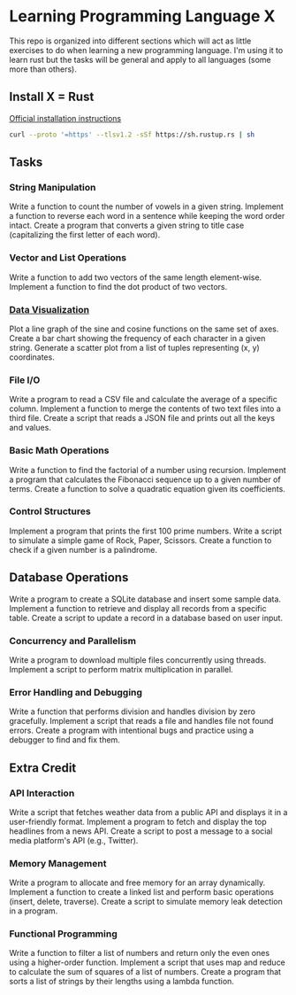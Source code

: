 # Learning Programming Language X

This repo is organized into different sections which will act as little exercises to do when learning a new programming language.  I'm using it to learn rust but the tasks will be general and apply to all languages (some more than others).

## Install X = Rust

[Official installation instructions](https://www.rust-lang.org/tools/install)

```bash
curl --proto '=https' --tlsv1.2 -sSf https://sh.rustup.rs | sh
```

## Tasks

### String Manipulation

Write a function to count the number of vowels in a given string.
Implement a function to reverse each word in a sentence while keeping the word order intact.
Create a program that converts a given string to title case (capitalizing the first letter of each word).

### Vector and List Operations

Write a function to add two vectors of the same length element-wise.
Implement a function to find the dot product of two vectors.


### [Data Visualization](./tasks/visualizations/)

Plot a line graph of the sine and cosine functions on the same set of axes.
Create a bar chart showing the frequency of each character in a given string.
Generate a scatter plot from a list of tuples representing (x, y) coordinates.

### File I/O

Write a program to read a CSV file and calculate the average of a specific column.
Implement a function to merge the contents of two text files into a third file.
Create a script that reads a JSON file and prints out all the keys and values.

### Basic Math Operations

Write a function to find the factorial of a number using recursion.
Implement a program that calculates the Fibonacci sequence up to a given number of terms.
Create a function to solve a quadratic equation given its coefficients.

### Control Structures

Implement a program that prints the first 100 prime numbers.
Write a script to simulate a simple game of Rock, Paper, Scissors.
Create a function to check if a given number is a palindrome.

## Database Operations

Write a program to create a SQLite database and insert some sample data.
Implement a function to retrieve and display all records from a specific table.
Create a script to update a record in a database based on user input.

### Concurrency and Parallelism

Write a program to download multiple files concurrently using threads.
Implement a script to perform matrix multiplication in parallel.


### Error Handling and Debugging

Write a function that performs division and handles division by zero gracefully.
Implement a script that reads a file and handles file not found errors.
Create a program with intentional bugs and practice using a debugger to find and fix them.

## Extra Credit

### API Interaction

Write a script that fetches weather data from a public API and displays it in a user-friendly format.
Implement a program to fetch and display the top headlines from a news API.
Create a script to post a message to a social media platform's API (e.g., Twitter).

### Memory Management

Write a program to allocate and free memory for an array dynamically.
Implement a function to create a linked list and perform basic operations (insert, delete, traverse).
Create a script to simulate memory leak detection in a program.

### Functional Programming

Write a function to filter a list of numbers and return only the even ones using a higher-order function.
Implement a script that uses map and reduce to calculate the sum of squares of a list of numbers.
Create a program that sorts a list of strings by their lengths using a lambda function.
